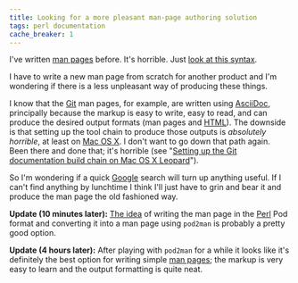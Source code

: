 ```yaml
---
title: Looking for a more pleasant man-page authoring solution
tags: perl documentation
cache_breaker: 1
---
```


I've written [man pages](/wiki/man_pages) before. It's horrible. Just [look at this syntax](http://git.wincent.com/wincent-strings-util.git?a=blob_plain;f=wincent-strings-util.1;hb=HEAD).

I have to write a new man page from scratch for another product and I'm wondering if there is a less unpleasant way of producing these things.

I know that the [Git](/wiki/Git) man pages, for example, are written using [AsciiDoc](/wiki/AsciiDoc), principally because the markup is easy to write, easy to read, and can produce the desired output formats (man pages and [HTML](/wiki/HTML)). The downside is that setting up the tool chain to produce those outputs is *absolutely horrible*, at least on [Mac OS X](/wiki/Mac_OS_X). I don't want to go down that path again. Been there and done that; it's horrible (see "[Setting up the Git documentation build chain on Mac OS X Leopard](/wiki/Setting_up_the_Git_documentation_build_chain_on_Mac_OS_X_Leopard)").

So I'm wondering if a quick [Google](/wiki/Google) search will turn up anything useful. If I can't find anything by lunchtime I think I'll just have to grin and bear it and produce the man page the old fashioned way.

**Update (10 minutes later):** [The idea](http://linuxgazette.net/issue32/lg_tips32.html#siew) of writing the man page in the [Perl](/wiki/Perl) Pod format and converting it into a man page using `pod2man` is probably a pretty good option.

**Update (4 hours later):** After playing with `pod2man` for a while it looks like it's definitely the best option for writing simple [man pages](/wiki/man_pages); the markup is very easy to learn and the output formatting is quite neat.
